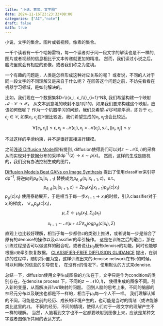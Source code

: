```yaml
---
title: "小说、意境、文生图"
date: 2024-11-16T23:23:33+08:00
categories: ["AI","note"]
draft: false
math: true
---
```


小说，文字的集合。图片或者视频，像素的集合。

一千个读者有一千个哈姆雷特，每一个读者对于同一段文字的解读也是不一样的, 图片或者视频的信息相比于文本传递就更加的精准。
然而，我们读过小说之后，脑海里就会有相应的影像，或者我们称之为意境。

一个有趣的问题是，人类是怎样形成这种对应关系的呢？
或者说，不同的人对于同一段文字的不同理解又是来自于什么呢？
在回答这个问题之前，不妨先看看在机器学习领域，是如何解决的。
<!-- 文生图是一个有趣的架构。 -->
<!-- 同样的文字对应不同的图像，引入随机，是一个巧妙的设定。 -->
<!-- 文字只是condition, 用于引导diffussion process里面的denoising过程，从而让恢复出对应的图像。 -->

<!-- 因为denoising的输入是一个符合随机分布的向量，所以，也允许在生成的过程中，随意给定一个输入，从而在text的引导下，能够生成图像。 -->

<!-- SD, 人类的学习， -->
<!-- 不同人的观点，或许主要在于如何condition上面。 -->
<!-- 在autoencoder部分，或许大同小异。 -->
<!-- 即使不同，也没有太大的关系。 -->
<!-- 或者说，两者的不同，也导致了不同人的观点的不同。 -->


比如，我们现在一个数据集$D=\\{x_i, c_i\\}_{i=1}^N$, 我们希望构建一个映射 $\mathcal{M}: \mathcal{C} \rightarrow \mathcal{X}$。
从文本到意境的映射不是1对1的，如果我们要来构建这个映射，应该如何做呢？
作为一个机器学习的问题，我们总希望$\mathcal{M}$尽可能平滑，即对于 $c_i, c_j \in \mathcal{C}$, 如果$c_i, c_j$在$\mathcal{C}$里比较近，我们希望生成的$x_i, x_j$也会比较近。

$$ \forall \|c_i,c_j\| \le \epsilon, x_i=\mathcal{M}(c_i),x_j=\mathcal{M}(c_j), s.t.,  \|x_i, x_j\| \le \gamma $$

<!-- 既然小说在每一个人的意境里是不一样的，那其的价值在哪呢？ -->
<!-- 一方面受致于传播手段，这么多年间，也没有合适的方式来将信息完整的记录来下。 -->
<!-- 使用文字，每一个人也能够有自己的想像。 -->



不过这样的平滑约束，并不是很好直接进行建模。<!-- 这里简单回顾一下， diffusion 以及condition diffusion的一些技巧。 -->

之前[浅谈 Diffusion Model](https://sijinli.github.io/blog_arxiv_2023.github.io//blog/2022/09/04/note)里有提到,
diffusion使得我们可以对$z\sim \mathcal{N}(0, I)$的采样从而实现对于数据分布的采样$\text{dp}^{-1}(z)\rightarrow x\sim p(x)$。
然而，这样的生成是随机的，我们没有办法控制生成的图片。



[Diffusion Models Beat GANs on Image Synthesis][4] 提出了使用classifier来引导$\text{dp}^{-1}$, 将逆向的$p_{\theta}(x_t|x_{t+1})$
替换成为$p_{\theta,\phi}(x_t|x_{t+1}, c)$，s.t., 
 $$p_{\theta,\phi}(x_t|x_{t+1}, c)=Z{p_{\theta}}(x_t|x_{t+1})p_{\phi}(c|x_t)$$
$p_{\phi}(c|x_t)$ 使用泰勒展开，于是相当于每一步$x_{t+1}\rightarrow x_t$的时候，引入classifier对于$x_t$的梯度， $\nabla_{x_t}p_{\phi}(c|x_t)$，
$$
\mu, \Sigma \leftarrow \mu_{\theta}(x_t), \Sigma_\theta(x_t)
$$

$$
x_{t-1} \sim \mathcal{N}(\mu + s \Sigma\nabla_{x_t}log p_{\phi}(c|x_t), \Sigma)
$$
直观上也比较好理解，相当于每一步都往$c$的类别上推进，或者说每一步是综合了原有的denoise的操作以及classifier的牵引操作。
这是在训练之后的融合，那在训练过程是否可以做这样的融合呢，或者说让$\mu_{\theta}$既有denoise的功能，同时也能够根据$c$来牵引恢复数据。
[CLASSIFIER-FREE DIFFUSION GUIDANCE][3] 提出，在训练的过程中，随机将$c$置为空，这样训练出来的denoise network在有$c$的时候，可以利用$c$的信息的引导恢复，
在没有$c$的情况下，使用默认的方式来denoise.

总结一下，diffusion使用文字生成图像的方法在于，文字只是作为condition的类别存在，在denoise process 下，不同的$z\sim \mathcal{N}(0, I)$，
使得生成的图像不同。引入新的变量，从而解决非1vs1映射的问题。
回到人脑的思考上来，不同的脑部的神经元分布以及联接也都是不一样的，相当于$\mu_{\theta}$每一个人不一样。
我们理解认知的不同，可能是之前的经历、成长的环境产生的，也可能是当时的情绪（或许能够类比这里的$z$)。
不同的经历，不同的情境，使得人们对于一段文字的理解产生不一样的理解。
当然，人脑看到文字也不一定都要映射到图像上来，应该是某种文字或者图像所共用的表达方式。


<!-- 语言可能是人类对齐的一种方式。 -->


<!-- 在训练diffusion的时候，我们的数据集都是图像。 -->
<!-- 如果我们还有一些数据，对于每一个数据，我们都有一个标签，我们希望做的事情是，当我们生成图像的时候，能够根据标签来生成。 -->


<!-- 中间$$s\sum$$这种 $\sum_i \therefore$ -->

<!-- $$\sum$$ -->
<!-- 但这种采样是 -->

<!-- [Lora][1] -->

<!-- [Adding Conditional Control to Text-to-Image Diffusion Models][2] -->





[1]: https://arxiv.org/pdf/2106.09685
[2]: https://arxiv.org/pdf/2302.05543
[3]: https://arxiv.org/pdf/2207.12598
[4]: https://arxiv.org/pdf/2105.05233
